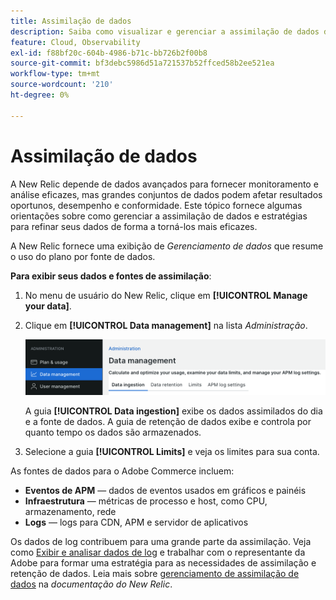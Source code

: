 ```yaml
---
title: Assimilação de dados
description: Saiba como visualizar e gerenciar a assimilação de dados do Commerce no New Relic.
feature: Cloud, Observability
exl-id: f88bf20c-604b-4986-b71c-bb726b2f00b8
source-git-commit: bf3debc5986d51a721537b52ffced58b2ee521ea
workflow-type: tm+mt
source-wordcount: '210'
ht-degree: 0%

---
```


# Assimilação de dados

A New Relic depende de dados avançados para fornecer monitoramento e análise eficazes, mas grandes conjuntos de dados podem afetar resultados oportunos, desempenho e conformidade. Este tópico fornece algumas orientações sobre como gerenciar a assimilação de dados e estratégias para refinar seus dados de forma a torná-los mais eficazes.

A New Relic fornece uma exibição de _Gerenciamento de dados_ que resume o uso do plano por fonte de dados.

**Para exibir seus dados e fontes de assimilação**:

1. No menu de usuário do New Relic, clique em **[!UICONTROL Manage your data]**.
1. Clique em **[!UICONTROL Data management]** na lista _Administração_.

   ![Gerenciamento de dados](../../assets/new-relic/data-ingestion.png)

   A guia **[!UICONTROL Data ingestion]** exibe os dados assimilados do dia e a fonte de dados.
A guia de retenção de dados exibe e controla por quanto tempo os dados são armazenados.

1. Selecione a guia **[!UICONTROL Limits]** e veja os limites para sua conta.

As fontes de dados para o Adobe Commerce incluem:

- **Eventos de APM** — dados de eventos usados em gráficos e painéis
- **Infraestrutura** — métricas de processo e host, como CPU, armazenamento, rede
- **Logs** — logs para CDN, APM e servidor de aplicativos

Os dados de log contribuem para uma grande parte da assimilação. Veja como [Exibir e analisar dados de log](log-management.md#view-and-analyze-log-data) e trabalhar com o representante da Adobe para formar uma estratégia para as necessidades de assimilação e retenção de dados. Leia mais sobre [gerenciamento de assimilação de dados](https://docs.newrelic.com/docs/data-apis/manage-data/manage-data-coming-new-relic/) na _documentação do New Relic_.
